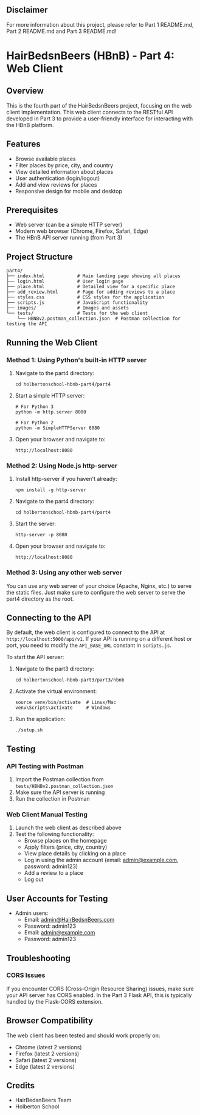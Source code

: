 ## Disclaimer
For more information about this project, please refer to Part 1 README.md, Part 2 README.md and Part 3 README.md!


# HairBedsnBeers (HBnB) - Part 4: Web Client

## Overview
This is the fourth part of the HairBedsnBeers project, focusing on the web client implementation. This web client connects to the RESTful API developed in Part 3 to provide a user-friendly interface for interacting with the HBnB platform.

## Features
- Browse available places
- Filter places by price, city, and country
- View detailed information about places
- User authentication (login/logout)
- Add and view reviews for places
- Responsive design for mobile and desktop

## Prerequisites
- Web server (can be a simple HTTP server)
- Modern web browser (Chrome, Firefox, Safari, Edge)
- The HBnB API server running (from Part 3)

## Project Structure
```
part4/
├── index.html            # Main landing page showing all places
├── login.html            # User login page
├── place.html            # Detailed view for a specific place
├── add_review.html       # Page for adding reviews to a place
├── styles.css            # CSS styles for the application
├── scripts.js            # JavaScript functionality
├── images/               # Images and assets
└── tests/                # Tests for the web client
    └── HBNBv2.postman_collection.json  # Postman collection for testing the API
```

## Running the Web Client

### Method 1: Using Python's built-in HTTP server
1. Navigate to the part4 directory:
   ```
   cd holbertonschool-hbnb-part4/part4
   ```

2. Start a simple HTTP server:
   ```
   # For Python 3
   python -m http.server 8080

   # For Python 2
   python -m SimpleHTTPServer 8080
   ```

3. Open your browser and navigate to:
   ```
   http://localhost:8080
   ```

### Method 2: Using Node.js http-server
1. Install http-server if you haven't already:
   ```
   npm install -g http-server
   ```

2. Navigate to the part4 directory:
   ```
   cd holbertonschool-hbnb-part4/part4
   ```

3. Start the server:
   ```
   http-server -p 8080
   ```

4. Open your browser and navigate to:
   ```
   http://localhost:8080
   ```

### Method 3: Using any other web server
You can use any web server of your choice (Apache, Nginx, etc.) to serve the static files. Just make sure to configure the web server to serve the part4 directory as the root.

## Connecting to the API

By default, the web client is configured to connect to the API at `http://localhost:5000/api/v1`. If your API is running on a different host or port, you need to modify the `API_BASE_URL` constant in `scripts.js`.

To start the API server:
1. Navigate to the part3 directory:
   ```
   cd holbertonschool-hbnb-part3/part3/hbnb
   ```

2. Activate the virtual environment:
   ```
   source venv/bin/activate  # Linux/Mac
   venv\Scripts\activate     # Windows
   ```

4. Run the application:
   ```
   ./setup.sh
   ```

## Testing

### API Testing with Postman
1. Import the Postman collection from `tests/HBNBv2.postman_collection.json`
2. Make sure the API server is running
3. Run the collection in Postman

### Web Client Manual Testing
1. Launch the web client as described above
2. Test the following functionality:
   - Browse places on the homepage
   - Apply filters (price, city, country)
   - View place details by clicking on a place
   - Log in using the admin account (email: admin@example.com, password: admin123)
   - Add a review to a place
   - Log out

## User Accounts for Testing
- Admin users:
  - Email: admin@HairBedsnBeers.com
  - Password: admin123
  - Email: admin@example.com
  - Password: admin123


## Troubleshooting

### CORS Issues
If you encounter CORS (Cross-Origin Resource Sharing) issues, make sure your API server has CORS enabled. In the Part 3 Flask API, this is typically handled by the Flask-CORS extension.

## Browser Compatibility
The web client has been tested and should work properly on:
- Chrome (latest 2 versions)
- Firefox (latest 2 versions)
- Safari (latest 2 versions)
- Edge (latest 2 versions)

## Credits
- HairBedsnBeers Team
- Holberton School
